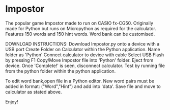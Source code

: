 # Impostor
The popular game Impostor made to run on CASIO fx-CG50. Originally made for Python but runs on Micropython as required for the calculator. Features 150 words and 150 hint words. Word bank can be customised.

DOWNLOAD INSTRUCTIONS:
Download Impostor.py onto a device with a USB port
Create Folder on Calculator within the Python application. Name folder as 'Python'
Connect calculator to device with cable
Select USB Flash by pressing F1
Copy/Move Impostor file into 'Python' folder.
Eject from device. 
Once 'Complete!' is seen, disconnect calculator.
Test by running file from the python folder within the python application.

To edit word bank,open file in a Python editor.
New word pairs must be added in format:
("Word","Hint") and add into 'data'.
Save file and move to calculator as stated above.

Enjoy!


